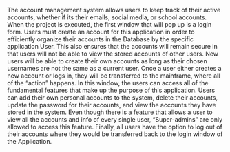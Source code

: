    The account management system allows users to keep track of their active accounts, whether if its their emails, social media, or school accounts. When the project is executed, the first window that will pop up is a login form. Users must create an account for this application in order to efficiently organize their accounts in the Database by the specific application User. This also ensures that the accounts will remain secure in that users will not be able to view the stored accounts of other users. New users will be able to create their own accounts as long as their chosen usernames are not the same as a current user. 
   Once a user either creates a new account or logs in, they will be transferred to the mainframe, where all of the “action” happens. In this window, the users can access all of the fundamental features that make up the purpose of this application. Users can add their own personal accounts to the system, delete their accounts, update the password for their accounts, and view the accounts they have stored in the system. Even though there is a feature that allows a user to view all the accounts and info of every single user,  “Super-admins” are only allowed to access this feature. Finally, all users have the option to log out of their accounts where they would be transferred back to the login window of the Application. 
